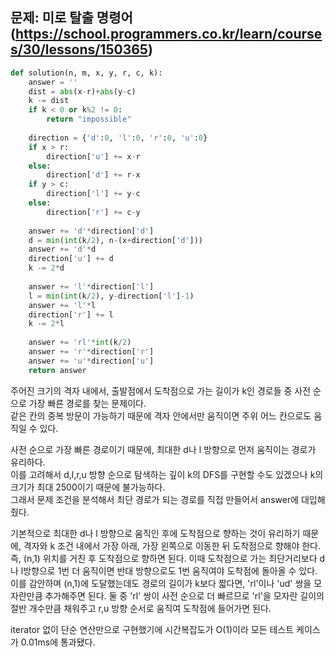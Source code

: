 ## 문제: 미로 탈출 명령어 (https://school.programmers.co.kr/learn/courses/30/lessons/150365)

```python
def solution(n, m, x, y, r, c, k):
    answer = ''
    dist = abs(x-r)+abs(y-c)
    k -= dist
    if k < 0 or k%2 != 0:
        return "impossible"
    
    direction = {'d':0, 'l':0, 'r':0, 'u':0}
    if x > r:
        direction['u'] += x-r
    else:
        direction['d'] += r-x
    if y > c:
        direction['l'] += y-c
    else:
        direction['r'] += c-y
        
    answer += 'd'*direction['d']
    d = min(int(k/2), n-(x+direction['d']))
    answer += 'd'*d
    direction['u'] += d
    k -= 2*d
    
    answer += 'l'*direction['l']
    l = min(int(k/2), y-direction['l']-1)
    answer += 'l'*l
    direction['r'] += l
    k -= 2*l
    
    answer += 'rl'*int(k/2)
    answer += 'r'*direction['r']
    answer += 'u'*direction['u']
    return answer
```

주어진 크기의 격자 내에서, 출발점에서 도착점으로 가는 길이가 k인 경로들 중 사전 순으로 가장 빠른 경로를 찾는 문제이다.  
같은 칸의 중복 방문이 가능하기 때문에 격자 안에서만 움직이면 주위 어느 칸으로도 움직일 수 있다.  

사전 순으로 가장 빠른 경로이기 때문에, 최대한 d나 l 방향으로 먼저 움직이는 경로가 유리하다.  
이를 고려해서 d,l,r,u 방향 순으로 탐색하는 깊이 k의 DFS를 구현할 수도 있겠으나 k의 크기가 최대 2500이기 때문에 불가능하다.  
그래서 문제 조건을 분석해서 최단 경로가 되는 경로를 직접 만들어서 answer에 대입해줬다.  

기본적으로 최대한 d나 l 방향으로 움직인 후에 도착점으로 향하는 것이 유리하기 때문에, 격자와 k 조건 내에서 가장 아래, 가장 왼쪽으로 이동한 뒤 도착점으로 향해야 한다.  
즉, (n,1) 위치를 거친 후 도착점으로 향하면 된다. 이때 도착점으로 가는 최단거리보다 d나 l방향으로 1번 더 움직이면 반대 방향으로도 1번 움직여야 도착점에 돌아올 수 있다.  
이를 감안하며 (n,1)에 도달했는데도 경로의 길이가 k보다 짧다면, 'rl'이나 'ud' 쌍을 모자란만큼 추가해주면 된다. 둘 중 'rl' 쌍이 사전 순으로 더 빠르므로 'rl'을 모자란 길이의 절반 개수만큼 채워주고 r,u 방향 순서로 움직여 도착점에 들어가면 된다.  

iterator 없이 단순 연산만으로 구현했기에 시간복잡도가 O(1)이라 모든 테스트 케이스가 0.01ms에 통과됐다. 

